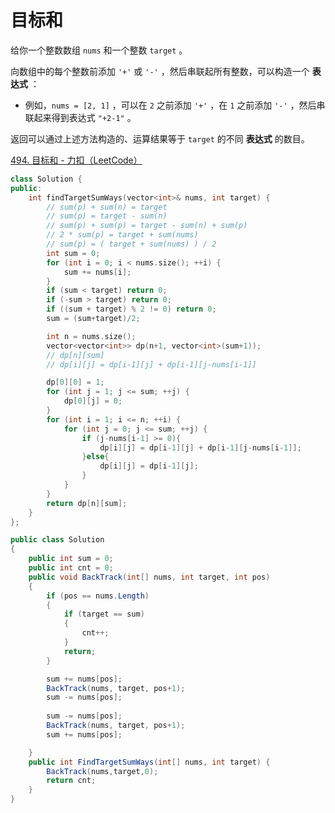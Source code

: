# 目标和

给你一个整数数组 `nums` 和一个整数 `target` 。

向数组中的每个整数前添加 `'+'` 或 `'-'` ，然后串联起所有整数，可以构造一个 **表达式** ：

- 例如，`nums = [2, 1]` ，可以在 `2` 之前添加 `'+'` ，在 `1` 之前添加 `'-'` ，然后串联起来得到表达式 `"+2-1"` 。

返回可以通过上述方法构造的、运算结果等于 `target` 的不同 **表达式** 的数目。

[494. 目标和 - 力扣（LeetCode）](https://leetcode.cn/problems/target-sum/description/)

```c++
class Solution {
public:
    int findTargetSumWays(vector<int>& nums, int target) {
        // sum(p) + sum(n) = target
        // sum(p) = target - sum(n)
        // sum(p) + sum(p) = target - sum(n) + sum(p)
        // 2 * sum(p) = target + sum(nums)
        // sum(p) = ( target + sum(nums) ) / 2
        int sum = 0;
        for (int i = 0; i < nums.size(); ++i) {
            sum += nums[i];
        }
        if (sum < target) return 0;
        if (-sum > target) return 0;
        if ((sum + target) % 2 != 0) return 0;
        sum = (sum+target)/2;

        int n = nums.size();
        vector<vector<int>> dp(n+1, vector<int>(sum+1));
        // dp[n][sum]
        // dp[i][j] = dp[i-1][j] + dp[i-1][j-nums[i-1]]

        dp[0][0] = 1;
        for (int j = 1; j <= sum; ++j) {
            dp[0][j] = 0;
        }
        for (int i = 1; i <= n; ++i) {
            for (int j = 0; j <= sum; ++j) {
                if (j-nums[i-1] >= 0){
                    dp[i][j] = dp[i-1][j] + dp[i-1][j-nums[i-1]];
                }else{
                    dp[i][j] = dp[i-1][j];
                }
            }
        }
        return dp[n][sum];
    }
};
```

```c#
public class Solution
{
    public int sum = 0;
    public int cnt = 0;
    public void BackTrack(int[] nums, int target, int pos)
    {
        if (pos == nums.Length)
        {
            if (target == sum)
            {
                cnt++;
            }
            return;
        }

        sum += nums[pos];
        BackTrack(nums, target, pos+1);
        sum -= nums[pos];
                
        sum -= nums[pos];
        BackTrack(nums, target, pos+1);
        sum += nums[pos];

    }
    public int FindTargetSumWays(int[] nums, int target) {
        BackTrack(nums,target,0);
        return cnt;
    }
}
```

